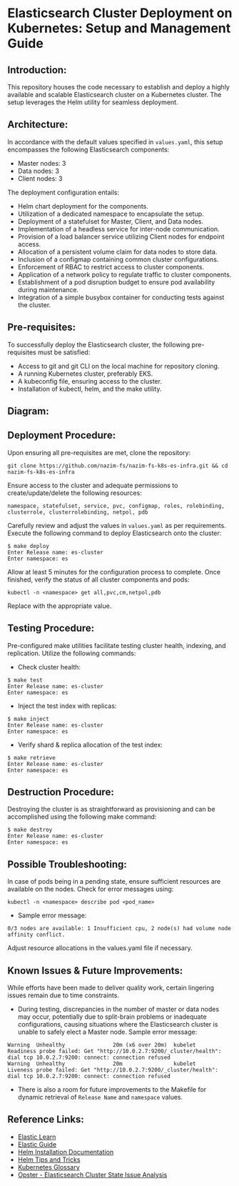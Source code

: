 # Elasticsearch Cluster Deployment on Kubernetes: Setup and Management Guide

## Introduction:

This repository houses the code necessary to establish and deploy a highly available and scalable Elasticsearch cluster on a Kubernetes cluster. The setup leverages the Helm utility for seamless deployment.


## Architecture:

In accordance with the default values specified in `values.yaml`, this setup encompasses the following Elasticsearch components:

- Master nodes: 3
- Data nodes: 3
- Client nodes: 3

The deployment configuration entails:

- Helm chart deployment for the components.
- Utilization of a dedicated namespace to encapsulate the setup.
- Deployment of a statefulset for Master, Client, and Data nodes.
- Implementation of a headless service for inter-node communication.
- Provision of a load balancer service utilizing Client nodes for endpoint access.
- Allocation of a persistent volume claim for data nodes to store data.
- Inclusion of a configmap containing common cluster configurations.
- Enforcement of RBAC to restrict access to cluster components.
- Application of a network policy to regulate traffic to cluster components.
- Establishment of a pod disruption budget to ensure pod availability during maintenance.
- Integration of a simple busybox container for conducting tests against the cluster.


## Pre-requisites:

To successfully deploy the Elasticsearch cluster, the following pre-requisites must be satisfied:

- Access to git and git CLI on the local machine for repository cloning.
- A running Kubernetes cluster, preferably EKS.
- A kubeconfig file, ensuring access to the cluster.
- Installation of kubectl, helm, and the make utility.


## Diagram:




## Deployment Procedure:

Upon ensuring all pre-requisites are met, clone the repository:
```
git clone https://github.com/nazim-fs/nazim-fs-k8s-es-infra.git && cd nazim-fs-k8s-es-infra
```

Ensure access to the cluster and adequate permissions to create/update/delete the following resources:
```
namespace, statefulset, service, pvc, configmap, roles, rolebinding, clusterrole, clusterrolebinding, netpol, pdb
```

Carefully review and adjust the values in `values.yaml` as per requirements. Execute the following command to deploy Elasticsearch onto the cluster:
```
$ make deploy
Enter Release name: es-cluster
Enter namespace: es
```

Allow at least 5 minutes for the configuration process to complete. Once finished, verify the status of all cluster components and pods:
```
kubectl -n <namespace> get all,pvc,cm,netpol,pdb
```
Replace <namespace> with the appropriate value.


## Testing Procedure:

Pre-configured make utilities facilitate testing cluster health, indexing, and replication. Utilize the following commands:
- Check cluster health:
```
$ make test
Enter Release name: es-cluster
Enter namespace: es
```

- Inject the test index with replicas:
```
$ make inject
Enter Release name: es-cluster
Enter namespace: es
```

- Verify shard & replica allocation of the test index:
```
$ make retrieve
Enter Release name: es-cluster
Enter namespace: es
```


## Destruction Procedure:

Destroying the cluster is as straightforward as provisioning and can be accomplished using the following make command:
```
$ make destroy
Enter Release name: es-cluster
Enter namespace: es
```


## Possible Troubleshooting:

In case of pods being in a pending state, ensure sufficient resources are available on the nodes. Check for error messages using:
```
kubectl -n <namespace> describe pod <pod_name>
```
- Sample error message:
```
0/3 nodes are available: 1 Insufficient cpu, 2 node(s) had volume node affinity conflict.
```

Adjust resource allocations in the values.yaml file if necessary.


## Known Issues & Future Improvements:

While efforts have been made to deliver quality work, certain lingering issues remain due to time constraints.
- During testing, discrepancies in the number of master or data nodes may occur, potentially due to split-brain problems or inadequate configurations, causing situations where the Elasticsearch cluster is unable to safely elect a Master node.
Sample error message:
```
Warning  Unhealthy               20m (x6 over 20m)  kubelet                  Readiness probe failed: Get "http://10.0.2.7:9200/_cluster/health": dial tcp 10.0.2.7:9200: connect: connection refused
Warning  Unhealthy               20m                kubelet                  Liveness probe failed: Get "http://10.0.2.7:9200/_cluster/health": dial tcp 10.0.2.7:9200: connect: connection refused
```
- There is also a room for future improvements to the Makefile for dynamic retrieval of `Release Name` and `namespace` values.


## Reference Links:

- [Elastic Learn](https://www.elastic.co/learn)
- [Elastic Guide](https://www.elastic.co/guide/index.html)
- [Helm Installation Documentation](https://helm.sh/docs/intro/install/)
- [Helm Tips and Tricks](https://helm.sh/docs/howto/charts_tips_and_tricks/)
- [Kubernetes Glossary](https://kubernetes.io/docs/reference/glossary/?all=true)
- [Opster - Elasticsearch Cluster State Issue Analysis](https://opster.com/analysis/elasticsearch-received-a-cluster-state-from-a-different-master-than-the-current-one-rejecting-received-current/)

